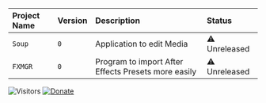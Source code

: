 | Project Name | Version     | Description                | Status |
| :----------- | :---------- | :------------------------- | :----- |
| `Soup` | `0` | Application to edit Media | ⚠️ Unreleased |
| `FXMGR` | `0` | Program to import After Effects Presets more easily | ⚠️ Unreleased |


![Visitors](https://api.visitorbadge.io/api/combined?path=opiv&countColor=%23847eff)
[![Donate](https://img.shields.io/badge/Ko--fi-F16061?style=for-the-badge&logo=ko-fi&logoColor=white)](https://ko-fi.com/opivdev)
